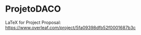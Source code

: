 # ProjetoDACO

LaTeX for Project Proposal:
https://www.overleaf.com/project/5fa09398dfb52f0001687b3c
